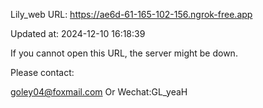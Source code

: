 Lily_web URL: https://ae6d-61-165-102-156.ngrok-free.app

Updated at: 2024-12-10 16:18:39

If you cannot open this URL, the server might be down.

Please contact: 

goley04@foxmail.com Or Wechat:GL_yeaH